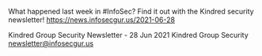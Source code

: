 What happened last week in #InfoSec? Find it out with the Kindred security newsletter!
https://news.infosecgur.us/2021-06-28

Kindred Group Security Newsletter - 28 Jun 2021
Kindred Group Security
newsletter@infosecgur.us
 
